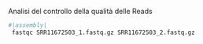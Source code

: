 Analisi del controllo della qualità delle Reads

```bash
#|assembly|
 fastqc SRR11672503_1.fastq.gz SRR11672503_2.fastq.gz
```
